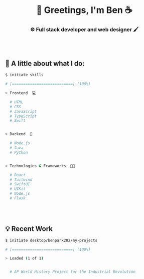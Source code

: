 <h1 align="center">👋 Greetings, I'm Ben ☕</h1>
<h3 align="center">⚙️ Full stack developer and web designer 🖌️</h3>
</p>
<br>
</br>

## 🌳  A little about what I do:

```bash
$ initiate skills

# [===========================] (100%)

> Frontend  💻

  # HTML
  # CSS
  # JavaScript
  # TypeScript
  # Swift


> Backend  🔧

  # Node.js
  # Java
  # Python


> Technologies & Frameworks  🧑‍💻

  # React
  # Tailwind
  # SwiftUI
  # UIKit
  # Node.js
  # Flask

```


<br>
</br>


## 💡  Recent Work

```bash
$ initiate desktop/benpark202/my-projects

# [===========================] (100%)

> Loaded (1 of 1)


  # AP World History Project for the Industrial Revolution


```
<br>
</br>
